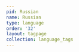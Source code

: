 ```yaml
---
pid: Russian
name: Russian
type: language
order: '32'
layout: tagpage
collection: language_tags
---
```

